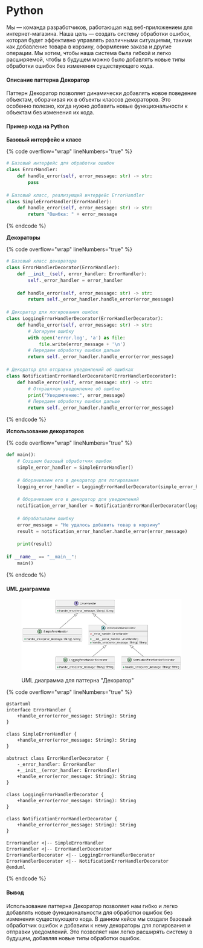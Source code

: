 # Python

Мы — команда разработчиков, работающая над веб-приложением для интернет-магазина. Наша цель — создать систему обработки ошибок, которая будет эффективно управлять различными ситуациями, такими как добавление товара в корзину, оформление заказа и другие операции. Мы хотим, чтобы наша система была гибкой и легко расширяемой, чтобы в будущем можно было добавлять новые типы обработки ошибок без изменения существующего кода.

#### Описание паттерна Декоратор

Паттерн Декоратор позволяет динамически добавлять новое поведение объектам, оборачивая их в объекты классов декораторов. Это особенно полезно, когда нужно добавить новые функциональности к объектам без изменения их кода.

#### Пример кода на Python

**Базовый интерфейс и класс**

{% code overflow="wrap" lineNumbers="true" %}
```python
# Базовый интерфейс для обработки ошибок
class ErrorHandler:
    def handle_error(self, error_message: str) -> str:
        pass

# Базовый класс, реализующий интерфейс ErrorHandler
class SimpleErrorHandler(ErrorHandler):
    def handle_error(self, error_message: str) -> str:
        return "Ошибка: " + error_message
```
{% endcode %}

**Декораторы**

{% code overflow="wrap" lineNumbers="true" %}
```python
# Базовый класс декоратора
class ErrorHandlerDecorator(ErrorHandler):
    def __init__(self, error_handler: ErrorHandler):
        self._error_handler = error_handler

    def handle_error(self, error_message: str) -> str:
        return self._error_handler.handle_error(error_message)

# Декоратор для логирования ошибок
class LoggingErrorHandlerDecorator(ErrorHandlerDecorator):
    def handle_error(self, error_message: str) -> str:
        # Логируем ошибку
        with open('error.log', 'a') as file:
            file.write(error_message + '\n')
        # Передаем обработку ошибки дальше
        return self._error_handler.handle_error(error_message)

# Декоратор для отправки уведомлений об ошибках
class NotificationErrorHandlerDecorator(ErrorHandlerDecorator):
    def handle_error(self, error_message: str) -> str:
        # Отправляем уведомление об ошибке
        print("Уведомление:", error_message)
        # Передаем обработку ошибки дальше
        return self._error_handler.handle_error(error_message)
```
{% endcode %}

**Использование декораторов**

{% code overflow="wrap" lineNumbers="true" %}
```python
def main():
    # Создаем базовый обработчик ошибок
    simple_error_handler = SimpleErrorHandler()

    # Оборачиваем его в декоратор для логирования
    logging_error_handler = LoggingErrorHandlerDecorator(simple_error_handler)

    # Оборачиваем его в декоратор для уведомлений
    notification_error_handler = NotificationErrorHandlerDecorator(logging_error_handler)

    # Обрабатываем ошибку
    error_message = "Не удалось добавить товар в корзину"
    result = notification_error_handler.handle_error(error_message)

    print(result)

if __name__ == "__main__":
    main()
```
{% endcode %}

#### UML диаграмма

<figure><img src="../../../../../.gitbook/assets/image.png" alt=""><figcaption><p>UML диаграмма для паттерна "Декоратор"</p></figcaption></figure>

{% code overflow="wrap" lineNumbers="true" %}
```plantuml
@startuml
interface ErrorHandler {
    +handle_error(error_message: String): String
}

class SimpleErrorHandler {
    +handle_error(error_message: String): String
}

abstract class ErrorHandlerDecorator {
    -_error_handler: ErrorHandler
    +__init__(error_handler: ErrorHandler)
    +handle_error(error_message: String): String
}

class LoggingErrorHandlerDecorator {
    +handle_error(error_message: String): String
}

class NotificationErrorHandlerDecorator {
    +handle_error(error_message: String): String
}

ErrorHandler <|-- SimpleErrorHandler
ErrorHandler <|-- ErrorHandlerDecorator
ErrorHandlerDecorator <|-- LoggingErrorHandlerDecorator
ErrorHandlerDecorator <|-- NotificationErrorHandlerDecorator
@enduml
```
{% endcode %}

#### Вывод

Использование паттерна Декоратор позволяет нам гибко и легко добавлять новые функциональности для обработки ошибок без изменения существующего кода. В данном кейсе мы создали базовый обработчик ошибок и добавили к нему декораторы для логирования и отправки уведомлений. Это позволяет нам легко расширять систему в будущем, добавляя новые типы обработки ошибок.

